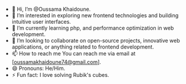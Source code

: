 - 👋 Hi, I’m @Oussama Khaidoune.
- 👀 I’m interested in exploring new frontend technologies and building intuitive user interfaces.
- 🌱 I’m currently learning php, and performance optimization in web development.
- 💞️ I’m looking to collaborate on open-source projects, innovative web applications, or anything related to frontend development.
- 📫 How to reach me You can reach me via email at [oussamakhaidoune74@gmail.com].
- 😄 Pronouns: He/Him.
- ⚡ Fun fact:  I love solving Rubik's cubes.

<!---
oussamakhaidoune7/oussamakhaidoune7 is a ✨ special ✨ repository because its `README.md` (this file) appears on your GitHub profile.
You can click the Preview link to take a look at your changes.
--->
